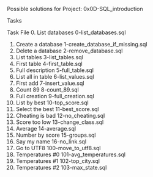 Possible solutions for Project: 0x0D-SQL_introduction

Tasks

Task	File
0. List databases	0-list_databases.sql
1. Create a database	1-create_database_if_missing.sql
2. Delete a database	2-remove_database.sql
3. List tables	3-list_tables.sql
4. First table	4-first_table.sql
5. Full description	5-full_table.sql
6. List all in table	6-list_values.sql
7. First add	7-insert_value.sql
8. Count 89	8-count_89.sql
9. Full creation	9-full_creation.sql
10. List by best	10-top_score.sql
11. Select the best	11-best_score.sql
12. Cheating is bad	12-no_cheating.sql
13. Score too low	13-change_class.sql
14. Average	14-average.sql
15. Number by score	15-groups.sql
16. Say my name	16-no_link.sql
17. Go to UTF8	100-move_to_utf8.sql
18. Temperatures #0	101-avg_temperatures.sql
19. Temperatures #1	102-top_city.sql
20. Temperatures #2	103-max_state.sql
